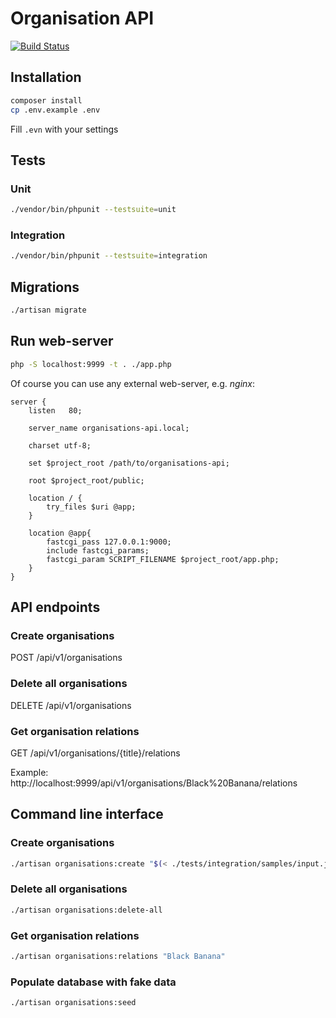 # Organisation API

[![Build Status](https://travis-ci.org/vantoozz/organisations.svg?branch=master)](https://travis-ci.org/vantoozz/organisations)

## Installation

```bash
composer install
cp .env.example .env
```
Fill `.evn` with your settings

## Tests

### Unit
```bash
./vendor/bin/phpunit --testsuite=unit
```

### Integration
```bash
./vendor/bin/phpunit --testsuite=integration
```

## Migrations
```bash
./artisan migrate
```

## Run web-server
```bash
php -S localhost:9999 -t . ./app.php
```

Of course you can use any external web-server, e.g. _nginx_:
```
server {
    listen   80;

    server_name organisations-api.local;

    charset utf-8;

    set $project_root /path/to/organisations-api;

    root $project_root/public;

    location / {
        try_files $uri @app;
    }

    location @app{
        fastcgi_pass 127.0.0.1:9000;
        include fastcgi_params;
        fastcgi_param SCRIPT_FILENAME $project_root/app.php;
    }
}
```


## API endpoints

### Create organisations
POST /api/v1/organisations

### Delete all organisations
DELETE /api/v1/organisations

### Get organisation relations
GET /api/v1/organisations/{title}/relations

Example: http://localhost:9999/api/v1/organisations/Black%20Banana/relations

## Command line interface

### Create organisations
```bash
./artisan organisations:create "$(< ./tests/integration/samples/input.json)"
```

### Delete all organisations
```bash
./artisan organisations:delete-all
```

### Get organisation relations
```bash
./artisan organisations:relations "Black Banana"
```


### Populate database with fake data
```bash
./artisan organisations:seed
```
